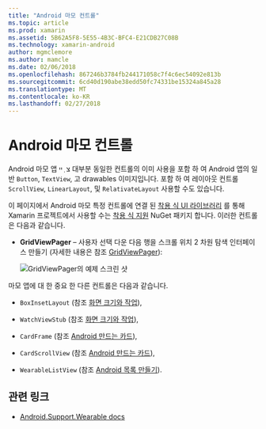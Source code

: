```yaml
---
title: "Android 마모 컨트롤"
ms.topic: article
ms.prod: xamarin
ms.assetid: 5B62A5F8-5E55-4B3C-BFC4-E21CDB27C08B
ms.technology: xamarin-android
author: mgmclemore
ms.author: mamcle
ms.date: 02/06/2018
ms.openlocfilehash: 867246b3784fb244171058c7f4c6ec54092e813b
ms.sourcegitcommit: 6cd40d190abe38edd50fc74331be15324a845a28
ms.translationtype: MT
ms.contentlocale: ko-KR
ms.lasthandoff: 02/27/2018
---
```

# <a name="android-wear-controls"></a>Android 마모 컨트롤

Android 마모 앱 צ ְ ײ 대부분 동일한 컨트롤의 이미 사용을 포함 하 여 Android 앱의 일반 `Button`, `TextView`, 고 drawables 이미지입니다. 포함 하 여 레이아웃 컨트롤 `ScrollView`, `LinearLayout`, 및 `RelativateLayout` 사용할 수도 있습니다.

이 페이지에서 Android 마모 특정 컨트롤에 연결 된 [착용 식 UI 라이브러리](https://developer.android.com/training/wearables/apps/layouts.html#UiLibrary) 를 통해 Xamarin 프로젝트에서 사용할 수는 [착용 식 지원](http://www.nuget.org/packages/Xamarin.Android.Wear/) NuGet 패키지 합니다. 이러한 컨트롤은 다음과 같습니다.

-   **GridViewPager** &ndash; 사용자 선택 다운 다음 행을 스크롤 위치 2 차원 탐색 인터페이스 만들기 (자세한 내용은 참조 [GridViewPager](~/android/wear/user-interface/controls/gridviewpager.md)):

    ![GridViewPager의 예제 스크린 샷](images/gridviewpager.png)

마모 앱에 대 한 중요 한 다른 컨트롤은 다음과 같습니다.

* `BoxInsetLayout` (참조 [화면 크기와 작업](~/android/wear/screen-sizes.md)),

* `WatchViewStub` (참조 [화면 크기와 작업](~/android/wear/screen-sizes.md)),

* `CardFrame` (참조 [Android 만드는 카드](https://developer.android.com/training/wearables/ui/cards.html)),

* `CardScrollView` (참조 [Android 만드는 카드](https://developer.android.com/training/wearables/ui/cards.html)),

* `WearableListView` (참조 [Android 목록 만들기](https://developer.android.com/training/wearables/ui/lists.html)).


## <a name="related-links"></a>관련 링크

- [Android.Support.Wearable docs](https://developer.android.com/reference/android/support/wearable/view/package-summary.html)
